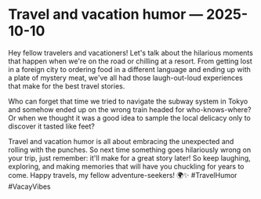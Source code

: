 # Travel and vacation humor — 2025-10-10

Hey fellow travelers and vacationers! Let's talk about the hilarious moments that happen when we're on the road or chilling at a resort. From getting lost in a foreign city to ordering food in a different language and ending up with a plate of mystery meat, we've all had those laugh-out-loud experiences that make for the best travel stories.

Who can forget that time we tried to navigate the subway system in Tokyo and somehow ended up on the wrong train headed for who-knows-where? Or when we thought it was a good idea to sample the local delicacy only to discover it tasted like feet?

Travel and vacation humor is all about embracing the unexpected and rolling with the punches. So next time something goes hilariously wrong on your trip, just remember: it'll make for a great story later! So keep laughing, exploring, and making memories that will have you chuckling for years to come. Happy travels, my fellow adventure-seekers! 🌍✨ #TravelHumor #VacayVibes